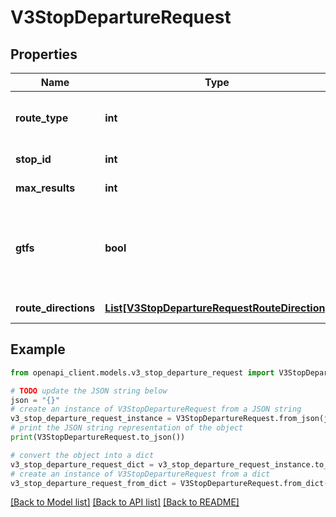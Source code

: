 # V3StopDepartureRequest


## Properties

Name | Type | Description | Notes
------------ | ------------- | ------------- | -------------
**route_type** | **int** | Number identifying transport mode; values returned via RouteTypes API | [optional] 
**stop_id** | **int** | Identifier of stop; values returned by Stops API | [optional] 
**max_results** | **int** | Maximum number of results returned | [optional] 
**gtfs** | **bool** | Indicates that stop_id parameter will accept \&quot;GTFS stop_id\&quot; data and route_directions[x].route_id parameters will accept route_gtfs_id data | [optional] 
**route_directions** | [**List[V3StopDepartureRequestRouteDirection]**](V3StopDepartureRequestRouteDirection.md) | The route directions to find departures for at this stop. | 

## Example

```python
from openapi_client.models.v3_stop_departure_request import V3StopDepartureRequest

# TODO update the JSON string below
json = "{}"
# create an instance of V3StopDepartureRequest from a JSON string
v3_stop_departure_request_instance = V3StopDepartureRequest.from_json(json)
# print the JSON string representation of the object
print(V3StopDepartureRequest.to_json())

# convert the object into a dict
v3_stop_departure_request_dict = v3_stop_departure_request_instance.to_dict()
# create an instance of V3StopDepartureRequest from a dict
v3_stop_departure_request_from_dict = V3StopDepartureRequest.from_dict(v3_stop_departure_request_dict)
```
[[Back to Model list]](../README.md#documentation-for-models) [[Back to API list]](../README.md#documentation-for-api-endpoints) [[Back to README]](../README.md)


